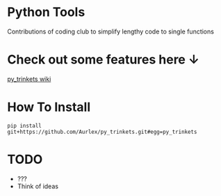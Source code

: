 
# Python Tools
Contributions of coding club to simplify lengthy code to single functions

# Check out some features here ↓
[py_trinkets wiki](../../wiki)

# How To Install
`pip install git+https://github.com/Aurlex/py_trinkets.git#egg=py_trinkets`

# TODO

- ???
- Think of ideas
